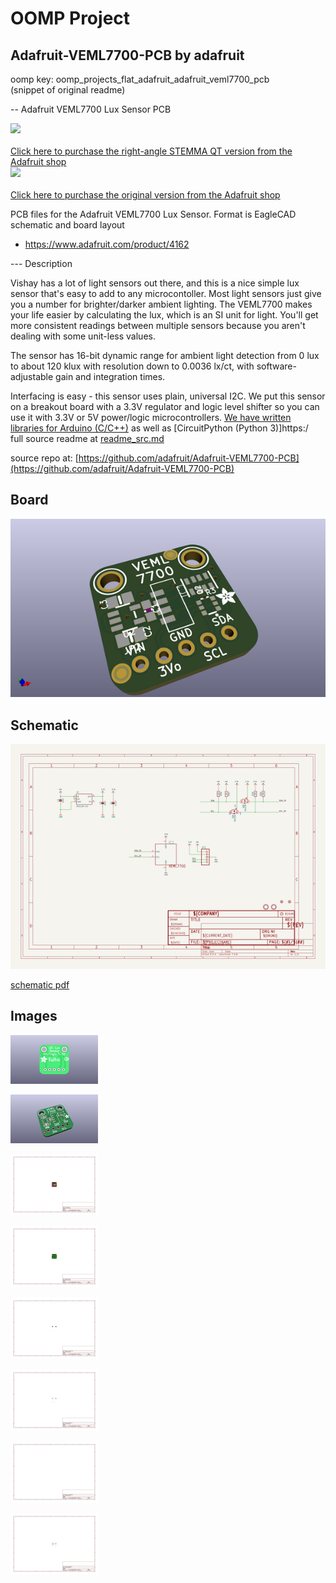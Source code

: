 # OOMP Project  
## Adafruit-VEML7700-PCB  by adafruit  
  
oomp key: oomp_projects_flat_adafruit_adafruit_veml7700_pcb  
(snippet of original readme)  
  
-- Adafruit VEML7700 Lux Sensor PCB  
  
  
<a href="http://www.adafruit.com/products/5378"><img src="assets/5378.jpg?raw=true" width="500px"><br/>  
Click here to purchase the right-angle STEMMA QT version from the Adafruit shop</a>  
<a href="http://www.adafruit.com/products/4162"><img src="assets/4162.jpg?raw=true" width="500px"><br/>  
Click here to purchase the original version from the Adafruit shop</a>  
  
PCB files for the Adafruit VEML7700 Lux Sensor. Format is EagleCAD schematic and board layout  
* https://www.adafruit.com/product/4162  
  
--- Description  
  
Vishay has a lot of light sensors out there, and this is a nice simple lux sensor that's easy to add to any microcontoller. Most light sensors just give you a number for brighter/darker ambient lighting. The VEML7700 makes your life easier by calculating the lux, which is an SI unit for light. You'll get more consistent readings between multiple sensors because you aren't dealing with some unit-less values.  
  
The sensor has 16-bit dynamic range for ambient light detection from 0 lux to about 120 klux with resolution down to 0.0036 lx/ct, with software-adjustable gain and integration times.  
  
Interfacing is easy - this sensor uses plain, universal I2C. We put this sensor on a breakout board with a 3.3V regulator and logic level shifter so you can use it with 3.3V or 5V power/logic microcontrollers. [We have written libraries for Arduino (C/C++)](https://github.com/adafruit/Adafruit_VEML7700) as well as [CircuitPython (Python 3)]https:/  
  full source readme at [readme_src.md](readme_src.md)  
  
source repo at: [https://github.com/adafruit/Adafruit-VEML7700-PCB](https://github.com/adafruit/Adafruit-VEML7700-PCB)  
## Board  
  
[![working_3d.png](working_3d_600.png)](working_3d.png)  
## Schematic  
  
[![working_schematic.png](working_schematic_600.png)](working_schematic.png)  
  
[schematic pdf](working_schematic.pdf)  
## Images  
  
[![working_3D_bottom.png](working_3D_bottom_140.png)](working_3D_bottom.png)  
  
[![working_3D_top.png](working_3D_top_140.png)](working_3D_top.png)  
  
[![working_assembly_page_01.png](working_assembly_page_01_140.png)](working_assembly_page_01.png)  
  
[![working_assembly_page_02.png](working_assembly_page_02_140.png)](working_assembly_page_02.png)  
  
[![working_assembly_page_03.png](working_assembly_page_03_140.png)](working_assembly_page_03.png)  
  
[![working_assembly_page_04.png](working_assembly_page_04_140.png)](working_assembly_page_04.png)  
  
[![working_assembly_page_05.png](working_assembly_page_05_140.png)](working_assembly_page_05.png)  
  
[![working_assembly_page_06.png](working_assembly_page_06_140.png)](working_assembly_page_06.png)  

